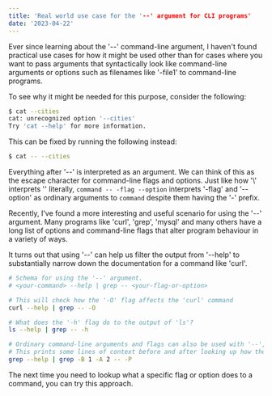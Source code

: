 ```yaml
---
title: 'Real world use case for the '--' argument for CLI programs'
date: '2023-04-22'
---
```


Ever since learning about the '--' command-line argument, I haven't found practical use cases for how it might be used other than for cases where you want to pass arguments that syntactically look like command-line arguments or options such as filenames like '-file1' to command-line programs.

To see why it might be needed for this purpose, consider the following:

```bash
$ cat --cities
cat: unrecognized option '--cities'
Try 'cat --help' for more information.
```

This can be fixed by running the following instead:

```bash
$ cat -- --cities
```

Everything after '--' is interpreted as an argument. We can think of this as the escape character for command-line flags and options. Just like how '\\' interprets '\' literally, `command -- -flag --option` interprets '-flag' and '--option' as ordinary arguments to `command` despite them having the '-' prefix.

Recently, I've found a more interesting and useful scenario for using the '--' argument. Many programs like 'curl', 'grep', 'mysql' and many others have a long list of options and command-line flags that alter program behaviour in a variety of ways.

It turns out that using '--' can help us filter the output from '--help' to substantially narrow down the documentation for a command like 'curl'.

```bash
# Schema for using the '--' argument.
# <your-command> --help | grep -- <your-flag-or-option>

# This will check how the '-O' flag affects the 'curl' command
curl --help | grep -- -O

# What does the '-h' flag do to the output of 'ls'?
ls --help | grep -- -h

# Ordinary command-line arguments and flags can also be used with '--', they just need to come first to prevent them from being interpreted as arguments to the command.
# This prints some lines of context before and after looking up how the '-P' flag affects the 'grep' command.
grep --help | grep -B 1 -A 2 -- -P
```

The next time you need to lookup what a specific flag or option does to a command, you can try this approach. 

